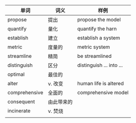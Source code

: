 | 单词 | 词义 | 样例 |
| - | - | - |
| propose | 提出 | propose the model |
| quantify | 量化 | quantify the harn |
| establish | 建立 | establish a system |
| metric | 度量的 | metric system |
| streamline | 精简 | be streamlined |
| distinguish | 区分 | distinguish ... into ... |
| optimal | 最佳的 |   |
| alter | v. 改变 | human life is altered |
| comprehensive | 全面的 | comprehensive model |
| consequent | 由此带来的 |   |
| incinerate | v. 焚烧 |   |
|   |   |   |
